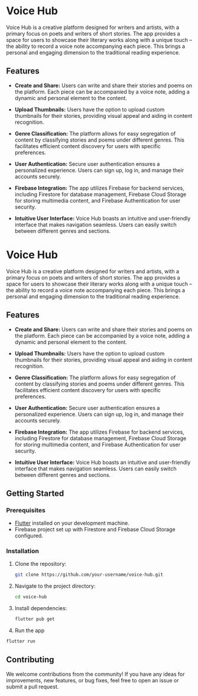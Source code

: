  # Voice Hub

Voice Hub is a creative platform designed for writers and artists, with a primary focus on poets and writers of short stories. The app provides a space for users to showcase their literary works along with a unique touch – the ability to record a voice note accompanying each piece. This brings a personal and engaging dimension to the traditional reading experience.

## Features

- **Create and Share:** Users can write and share their stories and poems on the platform. Each piece can be accompanied by a voice note, adding a dynamic and personal element to the content.

- **Upload Thumbnails:** Users have the option to upload custom thumbnails for their stories, providing visual appeal and aiding in content recognition.

- **Genre Classification:** The platform allows for easy segregation of content by classifying stories and poems under different genres. This facilitates efficient content discovery for users with specific preferences.

- **User Authentication:** Secure user authentication ensures a personalized experience. Users can sign up, log in, and manage their accounts securely.

- **Firebase Integration:** The app utilizes Firebase for backend services, including Firestore for database management, Firebase Cloud Storage for storing multimedia content, and Firebase Authentication for user security.

- **Intuitive User Interface:** Voice Hub boasts an intuitive and user-friendly interface that makes navigation seamless. Users can easily switch between different genres and sections.
# Voice Hub

Voice Hub is a creative platform designed for writers and artists, with a primary focus on poets and writers of short stories. The app provides a space for users to showcase their literary works along with a unique touch – the ability to record a voice note accompanying each piece. This brings a personal and engaging dimension to the traditional reading experience.

## Features

- **Create and Share:** Users can write and share their stories and poems on the platform. Each piece can be accompanied by a voice note, adding a dynamic and personal element to the content.

- **Upload Thumbnails:** Users have the option to upload custom thumbnails for their stories, providing visual appeal and aiding in content recognition.

- **Genre Classification:** The platform allows for easy segregation of content by classifying stories and poems under different genres. This facilitates efficient content discovery for users with specific preferences.

- **User Authentication:** Secure user authentication ensures a personalized experience. Users can sign up, log in, and manage their accounts securely.

- **Firebase Integration:** The app utilizes Firebase for backend services, including Firestore for database management, Firebase Cloud Storage for storing multimedia content, and Firebase Authentication for user security.

- **Intuitive User Interface:** Voice Hub boasts an intuitive and user-friendly interface that makes navigation seamless. Users can easily switch between different genres and sections.

## Getting Started

### Prerequisites

- [Flutter](https://flutter.dev/docs/get-started/install) installed on your development machine.
- Firebase project set up with Firestore and Firebase Cloud Storage configured.

### Installation

1. Clone the repository:

   ```bash
   git clone https://github.com/your-username/voice-hub.git
2. Navigate to the project directory:

   ```bash
   cd voice-hub
3. Install dependencies:

   ```bash
   flutter pub get
   
4.  Run the app
   ```bash
   flutter run
```

## Contributing

We welcome contributions from the community! If you have any ideas for improvements, new features, or bug fixes, feel free to open an issue or submit a pull request.
